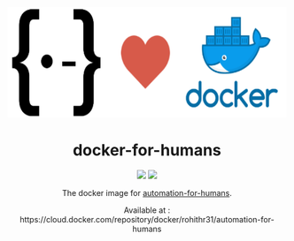 <div align="center">
<img src="afh-docker.png" height="200" />

<h1>docker-for-humans</h1>
<img src="https://img.shields.io/docker/stars/rohithr31/automation-for-humans.svg" />
<img src="https://img.shields.io/docker/pulls/rohithr31/automation-for-humans.svg" />

<p>The docker image for <a href="https://github.com/intuit/automation-for-humans">automation-for-humans</a>.</p>
Available at : https://cloud.docker.com/repository/docker/rohithr31/automation-for-humans
</div>
